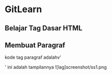 # GitLearn
## Belajar Tag Dasar HTML

## Membuat Paragraf
kode tag paragraf adalahv'<p>'
ini adalah tampilannya
![lag]screenshot/ss1.png

